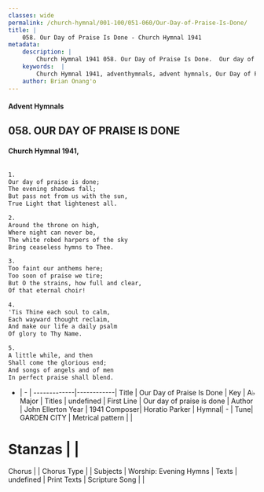 ```yaml
---
classes: wide
permalink: /church-hymnal/001-100/051-060/Our-Day-of-Praise-Is-Done/
title: |
    058. Our Day of Praise Is Done - Church Hymnal 1941
metadata:
    description: |
        Church Hymnal 1941 058. Our Day of Praise Is Done.  Our day of praise is done;  The evening shadows fall;  But pass not from us with the sun,  True Light that lightenest all.  
    keywords:  |
        Church Hymnal 1941, adventhymnals, advent hymnals, Our Day of Praise Is Done, Our day of praise is done. 
    author: Brian Onang'o
---
```


#### Advent Hymnals
## 058. OUR DAY OF PRAISE IS DONE
####  Church Hymnal 1941,

```txt

1.
Our day of praise is done; 
The evening shadows fall; 
But pass not from us with the sun, 
True Light that lightenest all. 

2.
Around the throne on high, 
Where night can never be, 
The white robed harpers of the sky 
Bring ceaseless hymns to Thee. 

3.
Too faint our anthems here; 
Too soon of praise we tire; 
But O the strains, how full and clear, 
Of that eternal choir! 

4.
'Tis Thine each soul to calm, 
Each wayward thought reclaim, 
And make our life a daily psalm 
Of glory to Thy Name. 

5.
A little while, and then 
Shall come the glorious end; 
And songs of angels and of men 
In perfect praise shall blend.


```

- |   -  |
-------------|------------|
Title | Our Day of Praise Is Done |
Key | A♭ Major |
Titles | undefined |
First Line | Our day of praise is done |
Author | John Ellerton
Year | 1941
Composer| Horatio Parker |
Hymnal|  - |
Tune| GARDEN CITY |
Metrical pattern | |
# Stanzas |  |
Chorus |  |
Chorus Type |  |
Subjects | Worship: Evening Hymns |
Texts | undefined |
Print Texts | 
Scripture Song |  |
    
